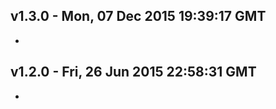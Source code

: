 v1.3.0 - Mon, 07 Dec 2015 19:39:17 GMT
--------------------------------------

- 


v1.2.0 - Fri, 26 Jun 2015 22:58:31 GMT
--------------------------------------

- 